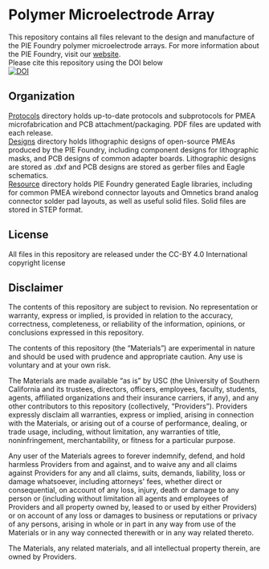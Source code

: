 # Polymer Microelectrode Array
This repository contains all files relevant to the design and manufacture of the PIE Foundry polymer microelectrode arrays. For more information about the PIE Foundry, visit our [website](https://piefoundry.usc.edu/). <br>
Please cite this repository using the DOI below <br> [![DOI](https://zenodo.org/badge/590643104.svg)](https://doi.org/10.5281/zenodo.15178197)

## Organization
[Protocols](/Protocols) directory holds up-to-date protocols and subprotocols for PMEA microfabrication and PCB attachment/packaging. PDF files are updated with each release. <br>
[Designs](/Designs) directory holds lithographic designs of open-source PMEAs produced by the PIE Foundry, including component designs for lithographic masks, and PCB designs of common adapter boards. Lithographic designs are stored as .dxf and PCB designs are stored as gerber files and Eagle schematics. <Br>
[Resource](/Resources/) directory holds PIE Foundry generated Eagle libraries, including for common PMEA wirebond connector layouts and Omnetics brand analog connector solder pad layouts, as well as useful solid files. Solid files are stored in STEP format. 

## License
All files in this repository are released under the CC-BY 4.0 International copyright license

## Disclaimer
The contents of this repository are subject to revision. No representation or warranty, express or implied, is provided in relation to the accuracy, correctness, completeness, or reliability of the information, opinions, or conclusions expressed in this repository.

The contents of this repository (the “Materials”) are experimental in nature and should be used with prudence and appropriate caution. Any use is voluntary and at your own risk.

The Materials are made available “as is” by USC (the University of Southern California and its trustees, directors, officers, employees, faculty, students, agents, affiliated organizations and their insurance carriers, if any), and any other contributors to this repository (collectively, “Providers”). Providers expressly disclaim all warranties, express or implied, arising in connection with the Materials, or arising out of a course of performance, dealing, or trade usage, including, without limitation, any warranties of title, noninfringement, merchantability, or fitness for a particular purpose.

Any user of the Materials agrees to forever indemnify, defend, and hold harmless Providers from and against, and to waive any and all claims against Providers for any and all claims, suits, demands, liability, loss or damage whatsoever, including attorneys' fees, whether direct or consequential, on account of any loss, injury, death or damage to any person or (including without limitation all agents and employees of Providers and all property owned by, leased to or used by either Providers) or on account of any loss or damages to business or reputations or privacy of any persons, arising in whole or in part in any way from use of the Materials or in any way connected therewith or in any way related thereto.

The Materials, any related materials, and all intellectual property therein, are owned by Providers.
